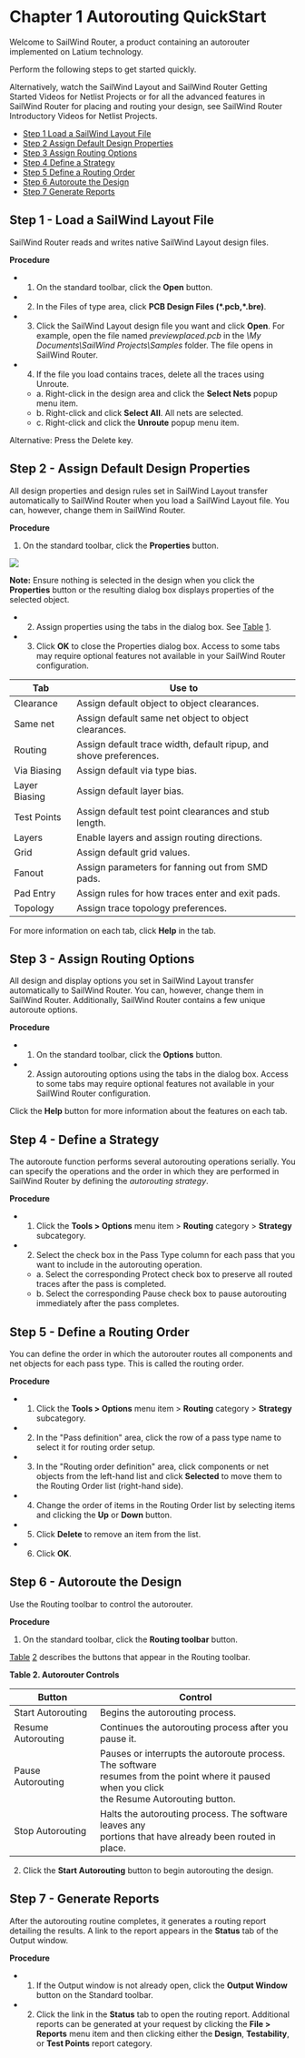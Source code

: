 # Chapter 1 Autorouting QuickStart
Welcome to SailWind Router, a product containing an autorouter implemented on Latium technology.

Perform the following steps to get started quickly.

Alternatively, watch the SailWind Layout and SailWind Router Getting Started Videos for Netlist Projects or for all the advanced features in SailWind Router for placing and routing your design, see SailWind Router Introductory Videos for Netlist Projects.

- [Step 1 Load a SailWind Layout File](#page-0-0)
- [Step 2 Assign Default Design Properties](#page-0-1)
- [Step 3 Assign Routing Options](#page-1-0)
- [Step 4 Define a Strategy](#page-2-0)
- [Step 5 Define a Routing Order](#page-2-1)
- [Step 6 Autoroute the Design](#page-2-2)
- [Step 7 Generate Reports](#page-3-0)

## Step 1 - Load a SailWind Layout File
SailWind Router reads and writes native SailWind Layout design files.

**Procedure**

- 1. On the standard toolbar, click the **Open** button.
- 2. In the Files of type area, click **PCB Design Files (\*.pcb,\*.bre)**.
- 3. Click the SailWind Layout design file you want and click **Open**. For example, open the file named *previewplaced.pcb* in the *\My Documents\SailWind Projects\Samples* folder. The file opens in SailWind Router.
- 4. If the file you load contains traces, delete all the traces using Unroute.
	- a. Right-click in the design area and click the **Select Nets** popup menu item.
	- b. Right-click and click **Select All**. All nets are selected.
	- c. Right-click and click the **Unroute** popup menu item.

Alternative: Press the Delete key.

## Step 2 - Assign Default Design Properties
All design properties and design rules set in SailWind Layout transfer automatically to SailWind Router when you load a SailWind Layout file. You can, however, change them in SailWind Router.

**Procedure**

1. On the standard toolbar, click the **Properties** button.

![](/router/guide/1/_page_1_Picture_3.jpeg)

**Note:** Ensure nothing is selected in the design when you click the **Properties** button or the resulting dialog box displays properties of the selected object.

- 2. Assign properties using the tabs in the dialog box. See [Table](#page-1-1) [1](#page-1-1).
- 3. Click **OK** to close the Properties dialog box. Access to some tabs may require optional features not available in your SailWind Router configuration.



| Tab           | Use to                                                            |
|---------------|-------------------------------------------------------------------|
| Clearance     | Assign default object to object clearances.                       |
| Same net      | Assign default same net object to object clearances.              |
| Routing       | Assign default trace width, default ripup, and shove preferences. |
| Via Biasing   | Assign default via type bias.                                     |
| Layer Biasing | Assign default layer bias.                                        |
| Test Points   | Assign default test point clearances and stub length.             |
| Layers        | Enable layers and assign routing directions.                      |
| Grid          | Assign default grid values.                                       |
| Fanout        | Assign parameters for fanning out from SMD pads.                  |
| Pad Entry     | Assign rules for how traces enter and exit pads.                  |
| Topology      | Assign trace topology preferences.                                |

For more information on each tab, click **Help** in the tab.

## Step 3 - Assign Routing Options
All design and display options you set in SailWind Layout transfer automatically to SailWind Router. You can, however, change them in SailWind Router. Additionally, SailWind Router contains a few unique autoroute options.

**Procedure**

- 1. On the standard toolbar, click the **Options** button.
- 2. Assign autorouting options using the tabs in the dialog box. Access to some tabs may require optional features not available in your SailWind Router configuration.

Click the **Help** button for more information about the features on each tab.

## Step 4 - Define a Strategy
The autoroute function performs several autorouting operations serially. You can specify the operations and the order in which they are performed in SailWind Router by defining the *autorouting strategy*.

**Procedure**

- 1. Click the **Tools > Options** menu item > **Routing** category > **Strategy** subcategory.
- 2. Select the check box in the Pass Type column for each pass that you want to include in the autorouting operation.
	- a. Select the corresponding Protect check box to preserve all routed traces after the pass is completed.
	- b. Select the corresponding Pause check box to pause autorouting immediately after the pass completes.

## Step 5 - Define a Routing Order
You can define the order in which the autorouter routes all components and net objects for each pass type. This is called the routing order.

**Procedure**

- 1. Click the **Tools > Options** menu item > **Routing** category > **Strategy** subcategory.
- 2. In the "Pass definition" area, click the row of a pass type name to select it for routing order setup.
- 3. In the "Routing order definition" area, click components or net objects from the left-hand list and click **Selected** to move them to the Routing Order list (right-hand side).
- 4. Change the order of items in the Routing Order list by selecting items and clicking the **Up** or **Down**  button.
- 5. Click **Delete** to remove an item from the list.
- 6. Click **OK**.

## Step 6 - Autoroute the Design
Use the Routing toolbar to control the autorouter.

**Procedure**

1. On the standard toolbar, click the **Routing toolbar** button.

[Table](#page-3-1) [2](#page-3-1) describes the buttons that appear in the Routing toolbar.

**Table 2. Autorouter Controls**



| Button             | Control                                                                                                                                             |
|--------------------|-----------------------------------------------------------------------------------------------------------------------------------------------------|
| Start Autorouting  | Begins the autorouting process.                                                                                                                     |
| Resume Autorouting | Continues the autorouting process after you pause it.                                                                                               |
| Pause Autorouting  | Pauses or interrupts the autoroute process. The software<br>resumes from the point where it paused when you click<br>the Resume Autorouting button. |
| Stop Autorouting   | Halts the autorouting process. The software leaves any<br>portions that have already been routed in place.                                          |

2. Click the **Start Autorouting** button to begin autorouting the design.

## Step 7 - Generate Reports
After the autorouting routine completes, it generates a routing report detailing the results. A link to the report appears in the **Status** tab of the Output window.

**Procedure**

- 1. If the Output window is not already open, click the **Output Window** button on the Standard toolbar.
- 2. Click the link in the **Status** tab to open the routing report. Additional reports can be generated at your request by clicking the **File > Reports** menu item and then clicking either the **Design**, **Testability**, or **Test Points** report category.